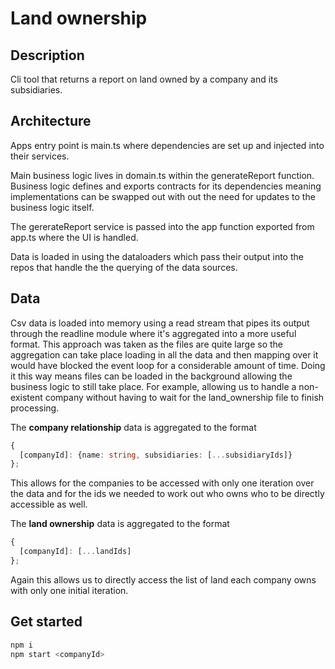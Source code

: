 # Land ownership
## Description
Cli tool that returns a report on land owned by a company and its subsidiaries.
## Architecture
Apps entry point is main.ts where dependencies are set up and injected into their services.

Main business logic lives in domain.ts within the generateReport function. Business logic defines and exports contracts for its dependencies meaning implementations can be swapped out with out the need for updates to the business logic itself. 

The gererateReport service is passed into the app function exported from app.ts where the UI is handled.

Data is loaded in using the dataloaders which pass their output into the repos that handle the
the querying of the data sources.

## Data
Csv data is loaded into memory using a read stream that pipes its output through the readline module where it's aggregated into a more useful format. This approach was taken as the files are quite large so the aggregation can take place loading in all the data and then mapping over it would have blocked the event loop for a considerable amount of time. Doing it this way means files can be loaded in the background allowing the business logic to still take place. For example, allowing us to handle a non-existent company without having to wait for the land_ownership file to finish processing.

The **company relationship** data is aggregated to the format 
```ts
{
  [companyId]: {name: string, subsidiaries: [...subsidiaryIds]}
};
```
This allows for the companies to be accessed with only one iteration over the data and for the ids we needed to work out who owns who to be directly accessible as well.

The **land ownership** data is aggregated to the format
```ts
{
  [companyId]: [...landIds]
};
```
Again this allows us to directly access the list of land each company owns with only one initial iteration.


## Get started
```sh
npm i
npm start <companyId>
```



